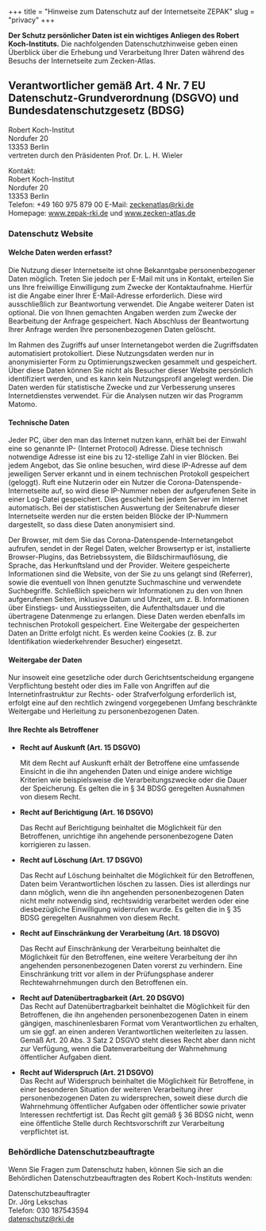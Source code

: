 +++
title = "Hinweise zum Datenschutz auf der Internetseite ZEPAK"
slug = "privacy"
+++

**Der Schutz persönlicher Daten ist ein wichtiges Anliegen des Robert Koch-Instituts.**
Die nachfolgenden Datenschutzhinweise geben einen Überblick über die Erhebung und Verarbeitung Ihrer
Daten während des Besuchs der Internetseite zum Zecken-Atlas.

## Verantwortlicher gemäß Art. 4 Nr. 7 EU Datenschutz-Grundverordnung (DSGVO) und Bundesdatenschutzgesetz (BDSG)
Robert Koch-Institut  
Nordufer 20  
13353 Berlin  
vertreten durch den Präsidenten Prof. Dr. L. H. Wieler  

Kontakt:  
Robert Koch-Institut  
Nordufer 20  
13353 Berlin  
Telefon: +49 160 975 879 00 
E-Mail: zeckenatlas@rki.de  
Homepage: www.zepak-rki.de und www.zecken-atlas.de  

### Datenschutz Website

#### Welche Daten werden erfasst?

Die Nutzung dieser Internetseite ist ohne Bekanntgabe personenbezogener Daten möglich. Treten Sie jedoch per E-Mail mit uns in Kontakt, erteilen Sie uns Ihre freiwillige Einwilligung zum Zwecke der Kontaktaufnahme. Hierfür ist die Angabe einer Ihrer E-Mail-Adresse erforderlich. Diese  wird ausschließlich zur Beantwortung verwendet. Die Angabe weiterer Daten ist optional. Die von Ihnen gemachten Angaben werden zum Zwecke der Bearbeitung der Anfrage gespeichert. Nach Abschluss der Beantwortung Ihrer Anfrage werden Ihre personenbezogenen Daten gelöscht.

Im Rahmen des Zugriffs auf unser Internetangebot werden die Zugriffsdaten automatisiert protokolliert.  Diese Nutzungsdaten werden nur in anonymisierter Form zu Optimierungszwecken gesammelt und gespeichert. Über diese Daten können Sie nicht als Besucher dieser Website persönlich identifiziert werden, und es kann kein Nutzungsprofil angelegt werden. Die Daten werden für statistische Zwecke und zur Verbesserung unseres Internetdienstes verwendet. Für die Analysen nutzen wir das Programm Matomo.

#### Technische Daten

Jeder PC, über den man das Internet nutzen kann, erhält bei der Einwahl eine so genannte IP- (Internet Protocol) Adresse. Diese technisch notwendige Adresse ist eine bis zu 12-stellige Zahl in vier Blöcken. Bei jedem Angebot, das Sie online besuchen, wird diese IP-Adresse auf dem jeweiligen Server erkannt und in einem technischen Protokoll gespeichert (geloggt). Ruft eine Nutzerin oder ein Nutzer die Corona-Datenspende-Internetseite auf, so wird diese IP-Nummer neben der aufgerufenen Seite in einer Log-Datei gespeichert. Dies geschieht bei jedem Server im Internet automatisch. Bei der statistischen Auswertung der Seitenabrufe dieser Internetseite werden nur die ersten beiden Blöcke der IP-Nummern dargestellt, so dass diese Daten anonymisiert sind.

Der Browser, mit dem Sie das Corona-Datenspende-Internetangebot aufrufen, sendet in der Regel Daten, welcher Browsertyp er ist, installierte Browser-Plugins, das Betriebssystem, die Bildschirmauflösung, die Sprache, das Herkunftsland und der Provider. Weitere gespeicherte Informationen sind die Website, von der Sie zu uns gelangt sind (Referrer), sowie die eventuell von Ihnen genutzte Suchmaschine und verwendete Suchbegriffe.  Schließlich speichern wir Informationen zu den von Ihnen aufgerufenen Seiten, inklusive Datum und Uhrzeit, um z. B. Informationen über Einstiegs- und Ausstiegsseiten, die Aufenthaltsdauer und die übertragene Datenmenge zu erlangen. Diese Daten werden ebenfalls im technischen Protokoll gespeichert. Eine Weitergabe der gespeicherten Daten an Dritte erfolgt nicht. Es werden keine Cookies (z. B. zur Identifikation wiederkehrender Besucher) eingesetzt.

#### Weitergabe der Daten

Nur insoweit eine gesetzliche oder durch Gerichtsentscheidung ergangene Verpflichtung besteht oder dies im Falle von Angriffen auf die Internetinfrastruktur zur Rechts- oder Strafverfolgung erforderlich ist, erfolgt eine auf den rechtlich zwingend vorgegebenen Umfang beschränkte Weitergabe und Herleitung zu personenbezogenen Daten.

#### Ihre Rechte als Betroffener

<ul>
<li>

**Recht auf Auskunft  (Art. 15 DSGVO)**

Mit dem Recht auf Auskunft erhält der Betroffene eine umfassende Einsicht in die ihn angehenden Daten und einige andere wichtige Kriterien wie beispielsweise die Verarbeitungszwecke oder die Dauer der Speicherung. Es gelten die in § 34 BDSG geregelten Ausnahmen von diesem Recht.

</li>
<li>

**Recht auf Berichtigung (Art. 16 DSGVO)**

Das Recht auf Berichtigung beinhaltet die Möglichkeit für den Betroffenen, unrichtige ihn angehende personenbezogene Daten korrigieren zu lassen.
   
</li>
   
<li>
   
**Recht auf Löschung (Art. 17 DSGVO)**

Das Recht auf Löschung beinhaltet die Möglichkeit für den Betroffenen, Daten beim Verantwortlichen löschen zu lassen. Dies ist allerdings nur dann möglich, wenn die ihn angehenden personenbezogenen Daten nicht mehr notwendig sind, rechtswidrig verarbeitet werden oder eine diesbezügliche Einwilligung widerrufen wurde. Es gelten die in § 35 BDSG geregelten Ausnahmen von diesem Recht.

</li>

<li>   

**Recht auf Einschränkung der Verarbeitung (Art. 18 DSGVO)**

Das Recht auf Einschränkung der Verarbeitung beinhaltet die Möglichkeit für den Betroffenen, eine weitere Verarbeitung der ihn angehenden personenbezogenen Daten vorerst zu verhindern. Eine Einschränkung tritt vor allem in der Prüfungsphase anderer Rechtewahrnehmungen durch den Betroffenen ein.

</li>

<li>   

**Recht auf Datenübertragbarkeit (Art. 20 DSGVO)**   
Das Recht auf Datenübertragbarkeit beinhaltet die Möglichkeit für den Betroffenen, die ihn angehenden personenbezogenen Daten in einem gängigen, maschinenlesbaren Format vom Verantwortlichen zu erhalten, um sie ggf. an einen anderen Verantwortlichen weiterleiten zu lassen. Gemäß Art. 20 Abs. 3 Satz 2 DSGVO steht dieses Recht aber dann nicht zur Verfügung, wenn die Datenverarbeitung der Wahrnehmung öffentlicher Aufgaben dient.
</li>

<li>

**Recht auf Widerspruch (Art. 21 DSGVO)**   
Das Recht auf Widerspruch beinhaltet die Möglichkeit für Betroffene, in einer besonderen Situation der weiteren Verarbeitung ihrer personenbezogenen Daten zu widersprechen, soweit diese durch die Wahrnehmung öffentlicher Aufgaben oder öffentlicher sowie privater Interessen rechtfertigt ist. Das Recht gilt gemäß § 36 BDSG nicht, wenn eine öffentliche Stelle durch Rechtsvorschrift zur Verarbeitung verpflichtet ist.

</li>

</ul>

### Behördliche Datenschutzbeauftragte

Wenn Sie Fragen zum Datenschutz haben, können Sie sich an die Behördlichen Datenschutzbeauftragten des Robert Koch-Instituts wenden:

Datenschutzbeauftragter   
Dr. Jörg Lekschas   
Telefon: 030 187543594   
datenschutz@rki.de   
